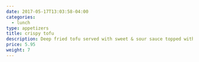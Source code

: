 ```yaml
---
date: 2017-05-17T13:03:58-04:00
categories:
  - lunch
type: appetizers
title: crispy tofu
description: Deep fried tofu served with sweet & sour sauce topped with ground peanut.
price: 5.95
weight: 7
---
```

